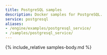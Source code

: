 ```yaml
---
title: PostgreSQL samples
description: Docker samples for PostgreSQL.
service: postgresql
aliases:
- /engine/examples/postgresql_service/
- /samples/postgresql_service/
---
```


{% include_relative samples-body.md %}